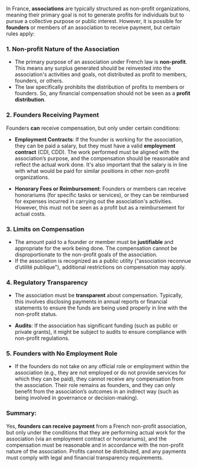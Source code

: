 In France, **associations** are typically structured as non-profit organizations, meaning their primary goal is not to generate profits for individuals but to pursue a collective purpose or public interest. However, it is possible for **founders** or members of an association to receive payment, but certain rules apply:

### 1. **Non-profit Nature of the Association**
   - The primary purpose of an association under French law is **non-profit**. This means any surplus generated should be reinvested into the association's activities and goals, not distributed as profit to members, founders, or others.
   - The law specifically prohibits the distribution of profits to members or founders. So, any financial compensation should not be seen as a **profit distribution**.

### 2. **Founders Receiving Payment**
   Founders **can** receive compensation, but only under certain conditions:
   
   - **Employment Contracts**: If the founder is working for the association, they can be paid a salary, but they must have a valid **employment contract** (CDI, CDD). The work performed must be aligned with the association’s purpose, and the compensation should be reasonable and reflect the actual work done. It's also important that the salary is in line with what would be paid for similar positions in other non-profit organizations.
   
   - **Honorary Fees or Reimbursement**: Founders or members can receive honorariums (for specific tasks or services), or they can be reimbursed for expenses incurred in carrying out the association's activities. However, this must not be seen as a profit but as a reimbursement for actual costs.

### 3. **Limits on Compensation**
   - The amount paid to a founder or member must be **justifiable** and appropriate for the work being done. The compensation cannot be disproportionate to the non-profit goals of the association.
   - If the association is recognized as a public utility ("association reconnue d’utilité publique"), additional restrictions on compensation may apply.

### 4. **Regulatory Transparency**
   - The association must be **transparent** about compensation. Typically, this involves disclosing payments in annual reports or financial statements to ensure the funds are being used properly in line with the non-profit status.
   
   - **Audits**: If the association has significant funding (such as public or private grants), it might be subject to audits to ensure compliance with non-profit regulations.

### 5. **Founders with No Employment Role**
   - If the founders do not take on any official role or employment within the association (e.g., they are not employed or do not provide services for which they can be paid), they cannot receive any compensation from the association. Their role remains as founders, and they can only benefit from the association’s outcomes in an indirect way (such as being involved in governance or decision-making).

### Summary:
Yes, **founders can receive payment** from a French non-profit association, but only under the conditions that they are performing actual work for the association (via an employment contract or honorariums), and the compensation must be reasonable and in accordance with the non-profit nature of the association. Profits cannot be distributed, and any payments must comply with legal and financial transparency requirements.